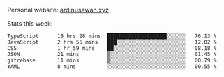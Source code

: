 Personal website: [ardinusawan.xyz](https://ardinusawan.xyz)

Stats this week:
<!--START_SECTION:waka-->

```text
TypeScript      18 hrs 28 mins  ███████████████████░░░░░░   76.13 %
JavaScript      2 hrs 55 mins   ███░░░░░░░░░░░░░░░░░░░░░░   12.02 %
CSS             1 hr 59 mins    ██░░░░░░░░░░░░░░░░░░░░░░░   08.18 %
JSON            21 mins         ▒░░░░░░░░░░░░░░░░░░░░░░░░   01.45 %
gitrebase       11 mins         ▒░░░░░░░░░░░░░░░░░░░░░░░░   00.79 %
YAML            8 mins          ░░░░░░░░░░░░░░░░░░░░░░░░░   00.55 %
```

<!--END_SECTION:waka-->
